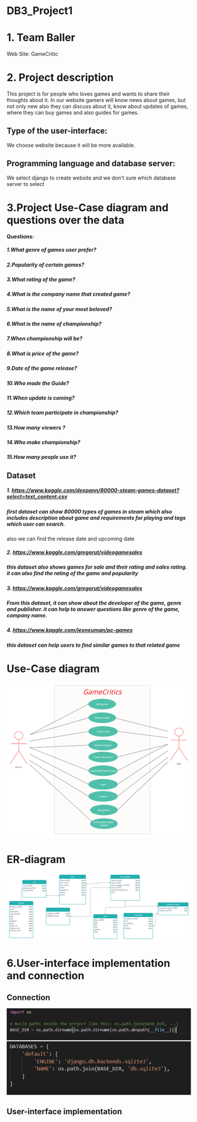 # DB3_Project1
# 1. Team Baller
Web Site: GameCritic
# 2. Project description
  This project is for people who loves games and wants to share their thoughts about it. In our website gamers will know news about games, but not only new also they can discuss
  about it, know about updates of games, where they can buy games and also guides for games.
## Type of the user-interface:
  We choose website because it will be more available.
## Programming language and database server:
  We select django to create website and we don't sure which database server to select
# 3.Project Use-Case diagram and questions over the data
**Questions:**
##### 1.What genre of games user prefer?
##### 2.Popularity of certain games?
##### 3.What rating of the game?
##### 4.What is the company name that created game?
##### 5.What is the name of your most beloved?
##### 6.What is the name of championship?
##### 7.When championship will be?
##### 8.What is price of the game?
##### 9.Date of the game release?
##### 10.Who made the Guide?
##### 11.When update is coming?
##### 12.Which team participate in championship?
##### 13.How many viewers ?
##### 14.Who make championship?
##### 15.How many people use it?

Dataset
-----------------------------------
##### 1. https://www.kaggle.com/deepann/80000-steam-games-dataset?select=text_content.csv
##### first dataset can show 80000 types of games in steam which also includes description about game and requirements for playing and tags which user can search.
also we can find the release date and upcoming date
##### 2. https://www.kaggle.com/gregorut/videogamesales
##### this dataset also shows games for sale and their rating and sales rating. it can also find the rating of the game and popularity
##### 3. https://www.kaggle.com/gregorut/videogamesales
##### From this dataset, it can show about the developer of the game, genre and publisher. it can help to answer questions like genre of the game, company name.
##### 4. https://www.kaggle.com/jesneuman/pc-games
##### this dataset can help users to find similar games to that related game


# Use-Case diagram
<img src="Baller-UseCase-UML.png">

# ER-diagram
<img src="Baller-ER.png">

# 6.User-interface implementation and connection

## Connection
<img src="Capture.PNG">
<img src="Capture2.PNG">

## User-interface implementation

